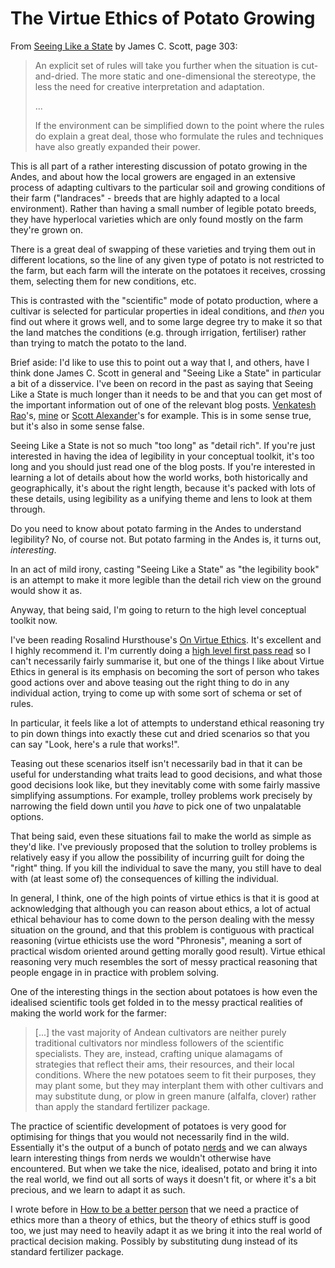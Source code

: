 # The Virtue Ethics of Potato Growing

From [Seeing Like a State](https://amzn.to/2ZB2wmE) by James C. Scott, page 303:

> An explicit set of rules will take you further when the situation is cut-and-dried. The more static and one-dimensional the stereotype, the less the need for creative interpretation and adaptation.
>
> ...
>
> If the environment can be simplified down to the point where the rules do explain a great deal, those who formulate the rules and techniques have also greatly expanded their power.

This is all part of a rather interesting discussion of potato growing in the Andes, and about how the local growers are engaged in an extensive process of adapting cultivars to the particular soil and growing conditions of their farm ("landraces" - breeds that are highly adapted to a local environment). Rather than having a small number of legible potato breeds, they have hyperlocal varieties which are only found mostly on the farm they're grown on.

There is a great deal of swapping of these varieties and trying them out in different locations, so the line of any given type of potato is not restricted to the farm, but each farm will the interate on the potatoes it receives, crossing them, selecting them for new conditions, etc.

This is contrasted with the "scientific" mode of potato production, where a cultivar is selected for particular properties in ideal conditions, and *then* you find out where it grows well, and to some large degree try to make it so that the land matches the conditions (e.g. through irrigation, fertiliser) rather than trying to match the potato to the land.

Brief aside: I'd like to use this to point out a way that I, and others, have I think done James C. Scott in general and "Seeing Like a State" in particular a bit of a disservice. I've been on record in the past as saying that Seeing Like a State is much longer than it needs to be and that you can get most of the important information out of one of the relevant blog posts. [Venkatesh Rao](https://www.ribbonfarm.com/2010/07/26/a-big-little-idea-called-legibility/)'s, [mine](https://www.drmaciver.com/2017/11/shaping-the-world/) or [Scott Alexander](https://slatestarcodex.com/2017/03/16/book-review-seeing-like-a-state/)'s for example. This is in some sense true, but it's also in some sense false.

Seeing Like a State is not so much "too long" as "detail rich". If you're just interested in having the idea of legibility in your conceptual toolkit, it's too long and you should just read one of the blog posts. If you're interested in learning a lot of details about how the world works, both historically and geographically, it's about the right length, because it's packed with lots of these details, using legibility as a unifying theme and lens to look at them through.

Do you need to know about potato farming in the Andes to understand legibility? No, of course not. But potato farming in the Andes is, it turns out, *interesting*.

In an act of mild irony, casting "Seeing Like a State" as "the legibility book" is an attempt to make it more legible than the detail rich view on the ground would show it as.

Anyway, that being said, I'm going to return to the high level conceptual toolkit now.

I've been reading Rosalind Hursthouse's [On Virtue Ethics](https://amzn.to/3dyWLu8). It's excellent and I highly recommend it. I'm currently doing a [high level first pass read](https://jmestn.com/15485/naval-doesn-t-take-notes) so I can't necessarily fairly summarise it, but one of the things I like about Virtue Ethics in general is its emphasis on becoming the sort of person who takes good actions over and above teasing out the right thing to do in any individual action, trying to come up with some sort of schema or set of rules.

In particular, it feels like a lot of attempts to understand ethical reasoning try to pin down things into exactly these cut and dried scenarios so that you can say "Look, here's a rule that works!".

Teasing out these scenarios itself isn't necessarily bad in that it can be useful for understanding what traits lead to good decisions, and what those good decisions look like, but they inevitably come with some fairly massive simplifying assumptions. For example, trolley problems work precisely by narrowing the field down until you *have* to pick one of two unpalatable options.

That being said, even these situations fail to make the world as simple as they'd like. I've previously proposed that the solution to trolley problems is relatively easy if you allow the possibility of incurring guilt for doing the "right" thing. If you kill the individual to save the many, you still have to deal with (at least some of) the consequences of killing the individual.

In general, I think, one of the high points of virtue ethics is that it is good at acknowledging that although you can reason about ethics, a lot of actual ethical behaviour has to come down to the person dealing with the messy situation on the ground, and that this problem is contiguous with practical reasoning (virtue ethicists use the word "Phronesis", meaning a sort of practical wisdom oriented around getting morally good result). Virtue ethical reasoning very much resembles the sort of messy practical reasoning that people engage in in practice with problem solving.

One of the interesting things in the section about potatoes is how even the idealised scientific tools get folded in to the messy practical realities of making the world work for the farmer:

> [...] the vast majority of Andean cultivators are neither purely traditional cultivators nor mindless followers of the scientific specialists. They are, instead, crafting unique alamagams of strategies that reflect their ams, their resources, and their local conditions. Where the new potatoes seem to fit their purposes, they may plant some, but they may interplant them with other cultivars and may substitute dung, or plow in green manure (alfalfa, clover) rather than apply the standard fertilizer package.

The practice of scientific development of potatoes is very good for optimising for things that you would not necessarily find in the wild. Essentially it's the output of a bunch of potato [nerds](https://notebook.drmaciver.com/posts/2020-03-07-07:38.html) and we can always learn interesting things from nerds we wouldn't otherwise have encountered. But when we take the nice, idealised, potato and bring it into the real world, we find out all sorts of ways it doesn't fit, or where it's a bit precious, and we learn to adapt it as such.

I wrote before in [How to be a better person](https://notebook.drmaciver.com/posts/2020-05-10-08:54.html) that we need a practice of ethics more than a theory of ethics, but the theory of ethics stuff is good too, we just may need to heavily adapt it as we bring it into the real world of practical decision making. Possibly by substituting dung instead of its standard fertilizer package.

